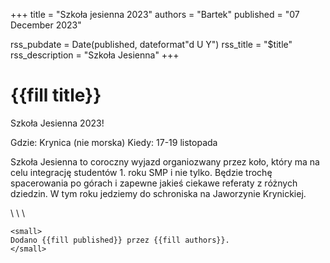 +++
title = "Szkoła jesienna 2023"
authors = "Bartek"
published = "07 December 2023"

rss_pubdate = Date(published, dateformat"d U Y")
rss_title = "$title"
rss_description = "Szkoła Jesienna"
+++

# {{fill title}}
Szkoła Jesienna 2023!

Gdzie: Krynica (nie morska)
Kiedy: 17-19 listopada

Szkoła Jesienna to coroczny wyjazd organiozwany przez koło, który ma na celu integrację studentów 1. roku SMP i nie tylko. Będzie trochę spacerowania po górach i zapewne jakieś ciekawe referaty z różnych dziedzin. W tym roku jedziemy do schroniska na Jaworzynie Krynickiej.


\\ \\ \\
~~~
<small>
Dodano {{fill published}} przez {{fill authors}}.
</small>
~~~
